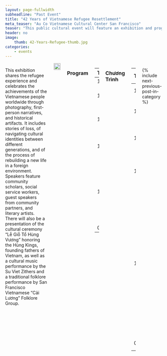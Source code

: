 ```yaml
---
layout: page-fullwidth
subheadline: "Past Event"
title: "42 Years of Vietnamese Refugee Resettlement"
meta_teaser: "Au Co Vietnamese Cultural Center San Francisco"
teaser: "This public cultural event will feature an exhibition and program to mark the 42nd anniversary of the Vietnamese diaspora and refugee resettlement."
header: no
image:
    thumb: 42-Years-Refugee-thumb.jpg
categories:
    - events
---
```

<!--more-->
<div class="small-12 columns" style="padding: 0px; border-bottom: none;" markdown="1">

This exhibition shares the refugee experience and celebrates the achievements of the Vietnamese people worldwide through photography, first-person narratives, and historical artifacts.  It includes stories of loss, of navigating cultural identities between different generations, and of the process of rebuilding a new life in a foreign environment. Speakers feature community scholars, social service workers, guest speakers from community partners, and literary artists. There will also be a presentation of the cultural ceremony “Lễ Giỗ Tổ Hùng Vương” honoring the Hùng Kings, founding fathers of Vietnam, as well as a cultural music performance by the Su Viet Zithers and a traditional folklore performance by San Francisco Vietnamese “Cải Lương” Folklore Group.

<img width="100%" style="border: 1px solid #cccccc;" src="{{ site.baseurl }}/images/42-Years-Refugee.jpg">

### Program

Time______________________ | Performance
------------- | ---
10:30 – 11:00 | Lion Dance
11:00 – 11:30 | Salute the Flag and Opening Remarks
11:30 – 11:50 | Le Gio To Hung Vuong, Honoring the Hung Kings
11:50 – 12:10 | Le Quoc Han, Memorializing April 30, Saigon Fall
12:10 – 01:30 | 42 Years – Memorializing the Search for Freedom and Liberty, and Commemorating the Resettlement of the Vietnamese Refugees
01:30 – 02:00 | Refreshment

### Chương Trình

Time______________________ | Tiết Mục
------------- | ---
10:30 – 11:00 | Múa lân
11:00 – 11:30 | Chào cờ và Khai mạc
11:30 – 11:50 | Lễ Giỗ Tổ Hùng Vương
11:50 – 12:10 | Lễ Quốc Hận 30 tháng Tư
12:10 – 01:30 | 42 Năm – Lễ Tưởng Niệm Sự Hy Sinh Trên Hành Trình Tìm Tự Do, và Kỷ Niệm Sự Hình Thành Cộng Đồng Việt Nam tại Hải Ngoại
01:30 – 02:00 | Ẩm thực

<!--
<table style="border-color: #cccccc; margin-left: auto; margin-right: auto;" border="1" width="100%">
<tbody>
<tr style="padding: 2rem 0.625rem 0.5625rem 0.625rem">
<td align="center" style="padding: 2rem 0.625rem 0.5625rem 0.625rem">
<p style="text-align: center;"><iframe style="border:1px solid #cccccc" src="https://www.youtube.com/embed/-K26gMM9wY0" width="560" height="315" frameborder="0" allowfullscreen=""></iframe></p>
</td>
</tr>
</tbody>
</table>

<table style="border-color: #cccccc; margin-left: auto; margin-right: auto;" border="1" width="100%">
<tbody>
<tr style="padding: 2rem 0.625rem 0.5625rem 0.625rem">
<td align="center" style="padding: 2rem 0.625rem 0.5625rem 0.625rem">
<p style="text-align: center;"><iframe style="border:1px solid #cccccc" src="https://www.youtube.com/embed/fBNladQF_kg" width="560" height="315" frameborder="0" allowfullscreen=""></iframe></p>
</td>
</tr>
</tbody>
</table>
-->

{% include next-previous-post-in-category %}

</div>

